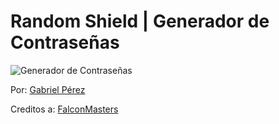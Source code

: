 # Random Shield | Generador de Contraseñas

![Generador de Contraseñas](https://raw.githubusercontent.com/falconmasters/Generador_Passwords/master/img/thumb.jpg)

Por: [Gabriel Pérez](https://github.com/gabrielperezx)

Creditos a: [FalconMasters](http://www.falconmasters.com)
